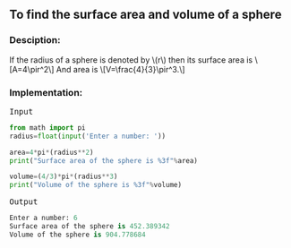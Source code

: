<script type="text/javascript" src="https://cdnjs.cloudflare.com/ajax/libs/mathjax/2.7.0/MathJax.js?config=TeX-AMS_CHTML"></script>


## To find the surface area and volume of a sphere


### Desciption:

If the radius of a sphere is denoted by \\(r\\) then its surface area is
\\[A=4\pir^2\\]
And area is
\\[V=\frac{4}{3}\pir^3.\\]

### Implementation:

<kbd>Input</kbd>

```python
from math import pi
radius=float(input('Enter a number: '))

area=4*pi*(radius**2)
print("Surface area of the sphere is %3f"%area)

volume=(4/3)*pi*(radius**3)
print("Volume of the sphere is %3f"%volume)
```

<kbd>Output</kbd>

```python
Enter a number: 6
Surface area of the sphere is 452.389342
Volume of the sphere is 904.778684
```
